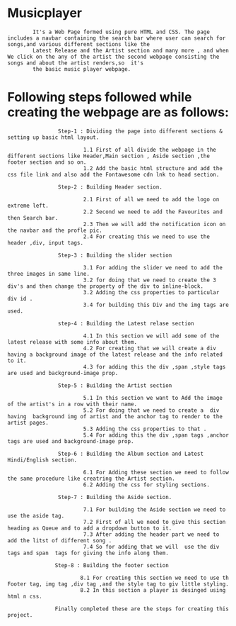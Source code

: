 # Musicplayer
            It's a Web Page formed using pure HTML and CSS. The page includes a navbar containing the search bar where user can search for songs,and various different sections like the 
            Latest Release and the Artist section and many more , and when We click on the any of the artist the second webpage consisting the songs and about the artist renders,so  it's 
            the basic music player webpage.
           
# Following steps followed while creating the webpage are as follows: 
                   
                    Step-1 : Dividing the page into different sections & setting up basic html layout.
                            
                            1.1 First of all divide the webpage in the different sections like Header,Main section , Aside section ,the footer section and so on.
                            1.2 Add the basic html structure and add the css file link and also add the Fontawesome cdn lnk to head section.
                     
                    Step-2 : Building Header section.
                     
                            2.1 First of all we need to add the logo on extreme left.
                            2.2 Second we need to add the Favourites and then Search bar.
                            2.3 Then we will add the notification icon on the navbar and the profle pic.
                            2.4 For creating this we need to use the header ,div, input tags.
                            
                    Step-3 : Building the slider section
                            
                            3.1 For adding the slider we need to add the three images in same line.
                            3.2 for doing that we need to create the 3 div's and then change the property of the div to inline-block.
                            3.2 Adding the css properties to particular div id .
                            3.4 for building this Div and the img tags are used.
                    
                    step-4 : Building the Latest relase section
                            
                            4.1 In this section we will add some of the latest release with some info about them.
                            4.2 For creating that we will create a div having a background image of the latest release and the info related to it.
                            4.3 for adding this the div ,span ,style tags are used and background-image prop.
                            
                    Step-5 : Building the Artist section 
                            
                            5.1 In this section we want to Add the image of the artist's in a row with their name.
                            5.2 For doing that we need to create a  div having  background img of artist and the anchor tag to render to the artist pages.
                            5.3 Adding the css properties to that .
                            5.4 For adding this the div ,span tags ,anchor tags are used and background-image prop.
                            
                    Step-6 : Building the Album section and Latest Hindi/English section.
                    
                            6.1 For Adding these section we need to follow the same procedure like creatring the Artist section.
                            6.2 Adding the css for styling sections.
                     
                    Step-7 : Building the Aside section.
                       
                            7.1 For building the Aside section we need to use the aside tag.
                            7.2 First of all we need to give this section heading as Queue and to add a dropdown button to it.
                            7.3 After adding the header part we need to add the litst of different song .
                            7.4 So for adding that we will  use the div tags and span  tags for giving the info along them.
                            
                   Step-8 : Building the footer section
                   
                           8.1 For creating this section we need to use th Footer tag, img tag ,div tag ,and the style tag to giv little styling.
                           8.2 In this section a player is desinged using html n css.
                   
                   Finally completed these are the steps for creating this project.
                           
                             
                             
